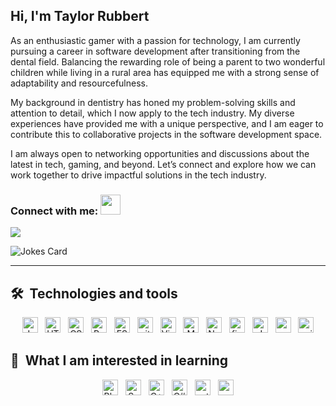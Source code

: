 ## Hi, I'm Taylor Rubbert

As an enthusiastic gamer with a passion for technology, I am currently pursuing a career in software development after transitioning from the dental field. Balancing the rewarding role of being a parent to two wonderful children while living in a rural area has equipped me with a strong sense of adaptability and resourcefulness.

My background in dentistry has honed my problem-solving skills and attention to detail, which I now apply to the tech industry. My diverse experiences have provided me with a unique perspective, and I am eager to contribute this to collaborative projects in the software development space.

I am always open to networking opportunities and discussions about the latest in tech, gaming, and beyond. Let’s connect and explore how we can work together to drive impactful solutions in the tech industry.
  
### Connect with me: <img src="https://media.giphy.com/media/LnQjpWaON8nhr21vNW/giphy.gif" height="32">

 <a href="https://linkedin.com/in/taylorrubbert"><img src="https://img.shields.io/badge/linkedin-0077B5.svg?style=for-the-badge&logo=linkedin&logoColor=white"/></a>
<br />

<img src="https://readme-jokes.vercel.app/api" alt="Jokes Card" />

---

## 🛠  Technologies and tools

<p align="center">

<img src="https://img.shields.io/badge/javascript-%23323330.svg?style=for-the-badge&logo=javascript&logoColor=%23F7DF1E" alt="JavaScript logo" title="JavaScript" height="25" />
&nbsp;
<img src="https://img.shields.io/badge/html5-%23E34F26.svg?style=for-the-badge&logo=html5&logoColor=white" alt="HTML5 logo" title="HTML5" height="25" />
&nbsp;
<img src="https://img.shields.io/badge/css3-%231572B6.svg?style=for-the-badge&logo=css3&logoColor=white" alt="CSS3 logo" title="CSS3" height="25" />
&nbsp;
<img src="https://img.shields.io/badge/react-%2320232a.svg?style=for-the-badge&logo=react&logoColor=%2361DAFB" alt="React  logo" title="React" height="25" />
&nbsp;
<img src="https://img.shields.io/badge/ESLint-4B3263?style=for-the-badge&logo=eslint&logoColor=white" alt="ESLint logo" title="ESLint" height="25" />
&nbsp;
<img src="https://img.shields.io/badge/git-%23F05033.svg?style=for-the-badge&logo=git&logoColor=white" alt="git logo" title="git" height="25" />
&nbsp;
<img src="https://img.shields.io/badge/Visual%20Studio%20Code-0078d7.svg?style=for-the-badge&logo=visual-studio-code&logoColor=white" alt="Visual Studio Code logo" title="Visual Studio Code" height="25" />
&nbsp;
<img src="https://img.shields.io/badge/MongoDB-%234ea94b.svg?style=for-the-badge&logo=mongodb&logoColor=white" alt="MongoDB logo" title="MongoDB" height="25" />
&nbsp;
<img src="https://img.shields.io/badge/node.js-6DA55F?style=for-the-badge&logo=node.js&logoColor=white" alt="Node.js logo" title="Node.js" height="25" />
&nbsp;
<img src="https://img.shields.io/badge/figma-%23F24E1E.svg?style=for-the-badge&logo=figma&logoColor=white" alt="figma logo" title="Figma" height="25" />
&nbsp;
<img src="https://img.shields.io/badge/JWT-black?style=for-the-badge&logo=JSON%20web%20tokens" alt="JWT logo" title="JWT" height="25" />
&nbsp;
<img src="https://img.shields.io/badge/prettier-%23F7B93E.svg?style=for-the-badge&logo=prettier&logoColor=black" alt="prettier logo" title="prettier" height="25" />
&nbsp;
<img src="https://img.shields.io/badge/nginx-%23009639.svg?style=for-the-badge&logo=nginx&logoColor=white" alt="nginx logo" title="nginx" height="25" />
</p>

## 👾  What I am interested in learning

<p align="center">
<img src="https://img.shields.io/badge/blender-%23F5792A.svg?style=for-the-badge&logo=blender&logoColor=white" alt="Blender logo" title="blender" height="25" />
&nbsp;
<img src="https://img.shields.io/badge/SASS-hotpink.svg?style=for-the-badge&logo=SASS&logoColor=white" alt="Sass logo" title="sass" height="25" />
&nbsp;
<img src="https://img.shields.io/badge/c++-%2300599C.svg?style=for-the-badge&logo=c%2B%2B&logoColor=white" alt="C++ logo" title="C++" height="25" />
&nbsp;
<img src="https://img.shields.io/badge/c%23-%23239120.svg?style=for-the-badge&logo=csharp&logoColor=white" alt="C# logo" title="C#" height="25" />
&nbsp;
<img src="https://img.shields.io/badge/python-3670A0?style=for-the-badge&logo=python&logoColor=ffdd54" alt="python logo" title="python" height="25" />
&nbsp;
<img src="https://img.shields.io/badge/ruby-%23CC342D.svg?style=for-the-badge&logo=ruby&logoColor=white" alt="ruby logo" title="ruby" height="25" />
</p>
